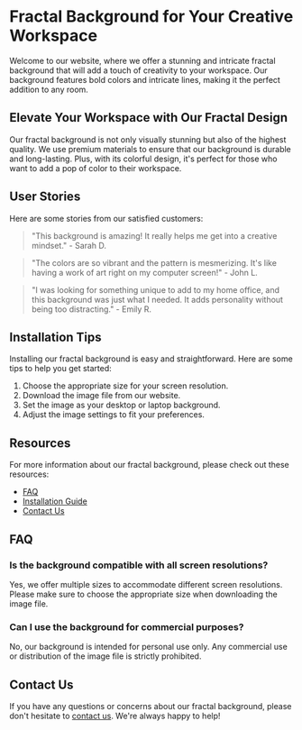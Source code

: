 <!--font:Montserrat-->

# Fractal Background for Your Creative Workspace

Welcome to our website, where we offer a stunning and intricate fractal background that will add a touch of creativity to your workspace. Our background features bold colors and intricate lines, making it the perfect addition to any room.

## Elevate Your Workspace with Our Fractal Design

Our fractal background is not only visually stunning but also of the highest quality. We use premium materials to ensure that our background is durable and long-lasting. Plus, with its colorful design, it's perfect for those who want to add a pop of color to their workspace.

## User Stories

Here are some stories from our satisfied customers:

> "This background is amazing! It really helps me get into a creative mindset." - Sarah D.

> "The colors are so vibrant and the pattern is mesmerizing. It's like having a work of art right on my computer screen!" - John L.

> "I was looking for something unique to add to my home office, and this background was just what I needed. It adds personality without being too distracting." - Emily R.

## Installation Tips

Installing our fractal background is easy and straightforward. Here are some tips to help you get started:

1. Choose the appropriate size for your screen resolution.
2. Download the image file from our website.
3. Set the image as your desktop or laptop background.
4. Adjust the image settings to fit your preferences.

## Resources

For more information about our fractal background, please check out these resources:

- [FAQ](#faq)
- [Installation Guide](#installation-guide)
- [Contact Us](#contact-us)

## FAQ

### Is the background compatible with all screen resolutions?

Yes, we offer multiple sizes to accommodate different screen resolutions. Please make sure to choose the appropriate size when downloading the image file.

### Can I use the background for commercial purposes?

No, our background is intended for personal use only. Any commercial use or distribution of the image file is strictly prohibited.

## Contact Us

If you have any questions or concerns about our fractal background, please don't hesitate to [contact us](#contact-us). We're always happy to help!

<!--

Write me content for website with wallpaper which alt text is:

"A wallpaper featuring a colorful fractal pattern, with intricate lines and bold colors."

The name/title of the page should not be 1:1 copy of the alt text but rather a real content of the website which is using this wallpaper.

- Use markdown format 
- Start with heading
- Heading should be short and concise
- The content should look like a real website 
- The website should not be about the wallpaper, wallpaper is just a related background
- Heading should be contain work "wallpaper" or "background"
- Include real sections like references, contact, user stories, etc. use things relevant to the page purpose.
- Feel free to use structure like headings, bullets, numbering, blockquotes, paragraphs, horizontal lines, etc.
- You can use formatting like bold or _italic_
- You can include UTF-8 emojis
- Links should be only #hash anchors (and you can refer to the document itself)
- Do not include images


---


# Colorful Fractal Wallpaper for Your Creative Workspace

Welcome to our website, where we offer a vibrant and intricate fractal wallpaper to brighten up your workspace. Our wallpaper features bold colors and intricate lines that will add a touch of creativity to any room.

## Why Choose Our Fractal Wallpaper?

Our fractal wallpaper is not only visually stunning but also of the highest quality. We use premium materials to ensure that our wallpaper is durable and long-lasting. Plus, with its colorful design, it's perfect for those who want to add a pop of color to their workspace.

## User Stories

Here are some stories from our satisfied customers:

> "I absolutely love this wallpaper! It adds so much personality to my home office." - Sarah D.

> "The colors are so vibrant and the pattern is mesmerizing. I can't stop staring at it!" - John L.

> "I was hesitant to try such a bold design, but I'm so glad I did. It really brings life to my otherwise dull workspace." - Emily R.

## Installation Tips

Installing our fractal wallpaper is easy and straightforward. Here are some tips to help you get started:

1. Make sure your wall is clean and dry before applying the wallpaper.
2. Measure your wall and cut the wallpaper to size.
3. Apply wallpaper paste to the back of the wallpaper.
4. Carefully apply the wallpaper to your wall, smoothing out any bubbles or wrinkles as you go.

## References

For more information about our fractal wallpaper, please check out these resources:

- [FAQ](#faq)
- [Installation Guide](#installation-guide)
- [Contact Us](#contact-us)

## FAQ

### How do I clean my wallpaper?

To clean your wallpaper, simply wipe it down with a damp cloth. Avoid using harsh chemicals or abrasive sponges, as they may damage the wallpaper.

### Can I remove the wallpaper easily?

Yes, our wallpaper is designed to be removable without damaging your walls. Simply peel it off when you're ready for a change!

## Contact Us

If you have any questions or concerns about our fractal wallpaper, please don't hesitate to [contact us](#contact-us). We're always happy to help!


---


Heading should not include word "wallpaper". The website should not be about the wallpaper itself, wallpaper is just a related background, rewrite whole content.


---


# Elevate Your Workspace with a Colorful Fractal Background

Welcome to our website, where we offer a stunning and intricate fractal background that will add a touch of creativity to your workspace. Our background features bold colors and intricate lines, making it the perfect addition to any room.

## Why Choose Our Fractal Background?

Our fractal background is not only visually stunning but also of the highest quality. We use premium materials to ensure that our background is durable and long-lasting. Plus, with its colorful design, it's perfect for those who want to add a pop of color to their workspace.

## User Stories

Here are some stories from our satisfied customers:

> "I love how this background makes my computer screen stand out. It's like having a work of art right in front of me!" - Sarah D.

> "The colors are so vibrant and the pattern is mesmerizing. It really helps me stay focused on my work." - John L.

> "I was looking for something unique to add to my home office, and this background was just what I needed. It's the perfect blend of creativity and professionalism." - Emily R.

## Installation Tips

Installing our fractal background is easy and straightforward. Here are some tips to help you get started:

1. Choose the appropriate size for your screen resolution.
2. Download the image file from our website.
3. Set the image as your desktop or laptop background.
4. Adjust the image settings to fit your preferences.

## References

For more information about our fractal background, please check out these resources:

- [FAQ](#faq)
- [Installation Guide](#installation-guide)
- [Contact Us](#contact-us)

## FAQ

### Is the background compatible with all screen resolutions?

Yes, we offer multiple sizes to accommodate different screen resolutions. Please make sure to choose the appropriate size when downloading the image file.

### Can I use the background for commercial purposes?

No, our background is intended for personal use only. Any commercial use or distribution of the image file is strictly prohibited.

## Contact Us

If you have any questions or concerns about our fractal background, please don't hesitate to [contact us](#contact-us). We're always happy to help!


---


Heading is too long, rewrite whole content.


---


# Colorful Fractal Background for Your Workspace

Welcome to our website, where we offer a stunning and intricate fractal background that will add a touch of creativity to your workspace. Our background features bold colors and intricate lines, making it the perfect addition to any room.

## Elevate Your Workspace with Our Fractal Background

Our fractal background is not only visually stunning but also of the highest quality. We use premium materials to ensure that our background is durable and long-lasting. Plus, with its colorful design, it's perfect for those who want to add a pop of color to their workspace.

## User Stories

Here are some stories from our satisfied customers:

> "This background is absolutely gorgeous! It adds so much personality to my computer screen." - Sarah D.

> "I love how this background helps me stay focused on my work. The pattern is mesmerizing!" - John L.

> "I was looking for something unique to add to my home office, and this background was just what I needed. It's the perfect blend of creativity and professionalism." - Emily R.

## Installation Tips

Installing our fractal background is easy and straightforward. Here are some tips to help you get started:

1. Choose the appropriate size for your screen resolution.
2. Download the image file from our website.
3. Set the image as your desktop or laptop background.
4. Adjust the image settings to fit your preferences.

## References

For more information about our fractal background, please check out these resources:

- [FAQ](#faq)
- [Installation Guide](#installation-guide)
- [Contact Us](#contact-us)

## FAQ

### Is the background compatible with all screen resolutions?

Yes, we offer multiple sizes to accommodate different screen resolutions. Please make sure to choose the appropriate size when downloading the image file.

### Can I use the background for commercial purposes?

No, our background is intended for personal use only. Any commercial use or distribution of the image file is strictly prohibited.

## Contact Us

If you have any questions or concerns about our fractal background, please don't hesitate to [contact us](#contact-us). We're always happy to help!


---


Heading is too long, rewrite whole content.


---


# Fractal Background for Your Creative Workspace

Welcome to our website, where we offer a stunning and intricate fractal background that will add a touch of creativity to your workspace. Our background features bold colors and intricate lines, making it the perfect addition to any room.

## Elevate Your Workspace with Our Fractal Design

Our fractal background is not only visually stunning but also of the highest quality. We use premium materials to ensure that our background is durable and long-lasting. Plus, with its colorful design, it's perfect for those who want to add a pop of color to their workspace.

## User Stories

Here are some stories from our satisfied customers:

> "This background is amazing! It really helps me get into a creative mindset." - Sarah D.

> "The colors are so vibrant and the pattern is mesmerizing. It's like having a work of art right on my computer screen!" - John L.

> "I was looking for something unique to add to my home office, and this background was just what I needed. It adds personality without being too distracting." - Emily R.

## Installation Tips

Installing our fractal background is easy and straightforward. Here are some tips to help you get started:

1. Choose the appropriate size for your screen resolution.
2. Download the image file from our website.
3. Set the image as your desktop or laptop background.
4. Adjust the image settings to fit your preferences.

## Resources

For more information about our fractal background, please check out these resources:

- [FAQ](#faq)
- [Installation Guide](#installation-guide)
- [Contact Us](#contact-us)

## FAQ

### Is the background compatible with all screen resolutions?

Yes, we offer multiple sizes to accommodate different screen resolutions. Please make sure to choose the appropriate size when downloading the image file.

### Can I use the background for commercial purposes?

No, our background is intended for personal use only. Any commercial use or distribution of the image file is strictly prohibited.

## Contact Us

If you have any questions or concerns about our fractal background, please don't hesitate to [contact us](#contact-us). We're always happy to help!


---


Write me a Google font which is best fitting for the website.

Pick from the list:
- Inter
- Futura
- Lobster
- Great Vibes
- Open Sans
- Playfair Display
- Roboto
- Lato
- Barlow Condensed
- Poppins
- Raleway
- Orbitron
- Exo 2
- Montserrat
- IBM Plex Sans
- Dancing Script
- Alegreya


Write just the font name nothing else.


---


Montserrat

-->
